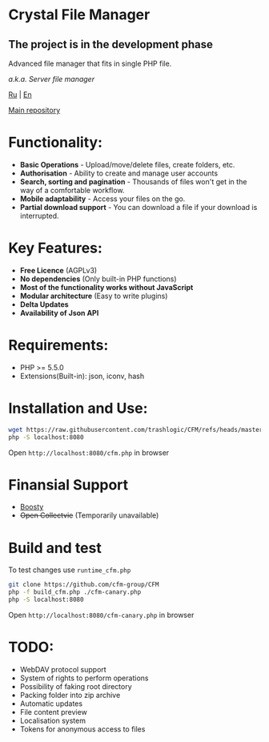 # Crystal File Manager
## The project is in the development phase

Advanced file manager that fits in single PHP file.

*a.k.a. Server file manager*

[Ru](README.ru.md) | [En](README.md)

[Main repository](https://gitflic.ru/project/consensus/cfm)

# Functionality:
 - **Basic Operations** - Upload/move/delete files, create folders, etc.
 - **Authorisation** - Ability to create and manage user accounts
 - **Search, sorting and pagination** - Thousands of files won't get in the way of a comfortable workflow.
 - **Mobile adaptability** - Access your files on the go.
 - **Partial download support** - You can download a file if your download is interrupted.

 # Key Features:
 - **Free Licence** (AGPLv3)
 - **No dependencies** (Only built-in PHP functions)
 - **Most of the functionality works without JavaScript**
 - **Modular architecture** (Easy to write plugins)
 - **Delta Updates**
 - **Availability of Json API**

# Requirements:
 - PHP >= 5.5.0
 - Extensions(Built-in): json, iconv, hash

# Installation and Use:
```bash
wget https://raw.githubusercontent.com/trashlogic/CFM/refs/heads/master/cfm.php
php -S localhost:8080
```
Open `http://localhost:8080/cfm.php` in browser

# Finansial Support
 - [Boosty](https://boosty.to/trashlogic/donate)
 - ~~Open Collectvie~~ (Temporarily unavailable)

# Build and test
To test changes use `runtime_cfm.php`

```bash
git clone https://github.com/cfm-group/CFM
php -f build_cfm.php ./cfm-canary.php
php -S localhost:8080
```
Open `http://localhost:8080/cfm-canary.php` in browser

# TODO:
 - WebDAV protocol support
 - System of rights to perform operations
 - Possibility of faking root directory
 - Packing folder into zip archive
 - Automatic updates
 - File content preview
 - Localisation system
 - Tokens for anonymous access to files
